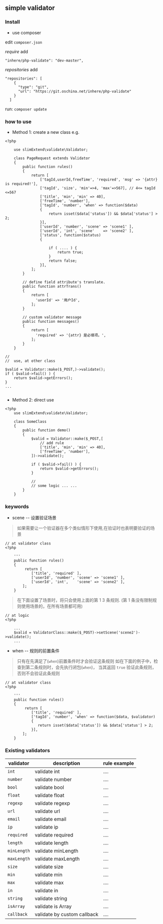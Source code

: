 ## simple validator

### Install

- use composer

edit `composer.json`

_require_ add

```
"inhere/php-validate": "dev-master",
```

_repositories_ add 

```
"repositories": [
    {
      "type": "git",
      "url": "https://git.oschina.net/inhere/php-validate"
    }
  ]
```

run: `composer update`

### how to use

- Method 1: create a new class
    e.g.
    
```
<?php

    use slimExtend\validate\Validator;

    class PageRequest extends Validator
    {
        public function rules()
        {
            return [
                ['tagId,userId,freeTime', 'required', 'msg' => '{attr} is required!'],
                ['tagId', 'size', 'min'=>4, 'max'=>567], // 4<= tagId <=567
                ['title', 'min', 'min' => 40],
                ['freeTime', 'number'],
                ['tagId', 'number', 'when' => function($data) 
                {
                    return isset($data['status']) && $data['status'] > 2;
                }],
                ['userId', 'number', 'scene' => 'scene1' ],
                ['userId', 'int', 'scene'    => 'scene2' ],
                ['status', function($status)
                { 

                    if ( .... ) {
                        return true;
                    }
                    return false;
                }],
            ];
        }
        
        // define field attribute's translate.
        public function attrTrans()
        {
            return [
              'userId' => '用户Id',
            ];
        }
        
        // custom validator message
        public function messages()
        {
            return [
              'required' => '{attr} 是必填项。',
            ];
        }
    }

//
//  use, at other class

$valid = Validator::make($_POST,)->validate();
if ( $valid->fail() ) {
    return $valid->getErrors();
}
...
    
```


- Method 2: direct use

```
<?php
    use slimExtend\validate\Validator;

    class SomeClass 
    {
        public function demo()
        {
            $valid = Validator::make($_POST,[
                // add rule
                ['title', 'min', 'min' => 40],
                ['freeTime', 'number'],
            ])->validate();

            if ( $valid->fail() ) {
                return $valid->getErrors();
            }

            // 
            // some logic ... ...
        }
    }
```

### keywords 

- scene -- 设置验证场景
> 如果需要让一个验证器在多个类似情形下使用,在验证时也表明要验证的场景

```
// at validator class
<?php 
    
    '''
    public function rules() 
    {
         return [
            ['title', 'required' ],
            ['userId', 'number', 'scene' => 'scene1' ],
            ['userId', 'int',    'scene' => 'scene2' ],
        ];
    }
```
> 在下面设置了场景时，将只会使用上面的第 1 3 条规则. (第 1 条没有限制规则使用场景的，在所有场景都可用)

```
// at logic 
<?php

    ...
    $valid = ValidatorClass::make($_POST)->setScene('scene2')->validate();
    ...

```

- when -- 规则的前置条件
> 只有在先满足了(`when`)前置条件时才会验证这条规则
如在下面的例子中，检查到第二条规则时，会先执行闭包(`when`)，
当其返回 `true` 验证此条规则，
否则不会验证此条规则

```
// at validator class
<?php 
    
    '''
    public function rules() 
    {
         return [
            ['title', 'required' ],
            ['tagId', 'number', 'when' => function($data, $validator) 
            {
               return isset($data['status']) && $data['status'] > 2;
            }],
        ];
    }
```


### Existing validators 

validator | description | rule example
----------|-------------|------------
`int`   | validate int | ....
`number`    | validate number | ....
`bool`  | validate bool | ....
`float` | validate float | ....
`regexp`    | validate regexp | ....
`url`   | validate url | ....
`email` | validate email | ....
`ip`    | validate ip | ....
`required`  | validate required | ....
`length`    | validate length | ....
`minLength` | validate minLength | ....
`maxLength` | validate maxLength | ....
`size`  | validate size | ....
`min`   | validate min | ....
`max`   | validate max | ....
`in`    | validate in | ....
`string`    | validate string | ....
`isArray`   | validate is Array | ....
`callback`  | validate by custom callback | ....